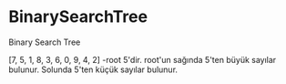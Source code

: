 # BinarySearchTree
Binary Search Tree

[7, 5, 1, 8, 3, 6, 0, 9, 4, 2]
-root 5'dir. root'un sağında 5'ten büyük sayılar bulunur. Solunda 5'ten küçük sayılar bulunur.
